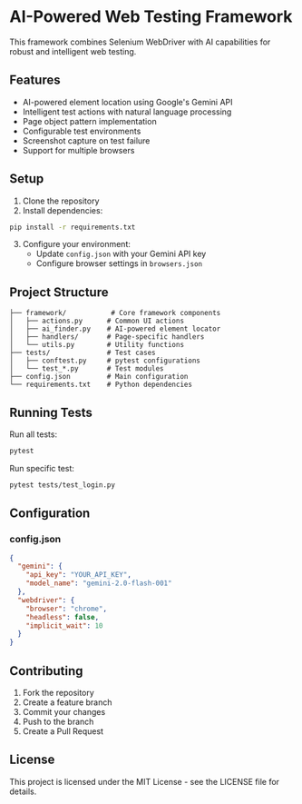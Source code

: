 # AI-Powered Web Testing Framework

This framework combines Selenium WebDriver with AI capabilities for robust and intelligent web testing.

## Features

- AI-powered element location using Google's Gemini API
- Intelligent test actions with natural language processing
- Page object pattern implementation
- Configurable test environments
- Screenshot capture on test failure
- Support for multiple browsers

## Setup

1. Clone the repository
2. Install dependencies:
```bash
pip install -r requirements.txt
```
3. Configure your environment:
   - Update `config.json` with your Gemini API key
   - Configure browser settings in `browsers.json`

## Project Structure

```
├── framework/           # Core framework components
│   ├── actions.py      # Common UI actions
│   ├── ai_finder.py    # AI-powered element locator
│   ├── handlers/       # Page-specific handlers
│   └── utils.py        # Utility functions
├── tests/              # Test cases
│   ├── conftest.py     # pytest configurations
│   └── test_*.py       # Test modules
├── config.json         # Main configuration
└── requirements.txt    # Python dependencies
```

## Running Tests

Run all tests:
```bash
pytest
```

Run specific test:
```bash
pytest tests/test_login.py
```

## Configuration

### config.json
```json
{
  "gemini": {
    "api_key": "YOUR_API_KEY",
    "model_name": "gemini-2.0-flash-001"
  },
  "webdriver": {
    "browser": "chrome",
    "headless": false,
    "implicit_wait": 10
  }
}
```

## Contributing

1. Fork the repository
2. Create a feature branch
3. Commit your changes
4. Push to the branch
5. Create a Pull Request

## License

This project is licensed under the MIT License - see the LICENSE file for details.
